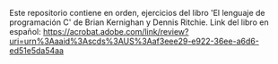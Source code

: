 Este repositorio contiene en orden, ejercicios del libro 'El lenguaje de programación C' de Brian Kernighan y Dennis Ritchie.
Link del libro en español: https://acrobat.adobe.com/link/review?uri=urn%3Aaaid%3Ascds%3AUS%3Aaf3eee29-e922-36ee-a6d6-ed51e5da54aa
